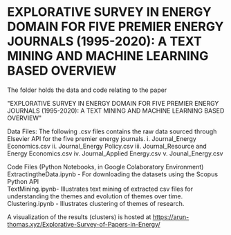 # EXPLORATIVE SURVEY IN ENERGY DOMAIN FOR FIVE PREMIER ENERGY JOURNALS (1995-2020): A TEXT MINING AND MACHINE LEARNING BASED OVERVIEW

The folder holds the data and code relating to the paper 

"EXPLORATIVE SURVEY IN ENERGY DOMAIN FOR FIVE PREMIER ENERGY JOURNALS (1995-2020): A TEXT MINING AND MACHINE LEARNING BASED OVERVIEW"

Data Files:
The following .csv files contains the raw data sourced through Elsevier API for the five premier energy journals.
i. Journal_Energy Economics.csv
ii. Journal_Energy Policy.csv
iii. Journal_Resource and Energy Economics.csv
iv. Journal_Applied Energy.csv
v. Jounal_Energy.csv

Code Files (Python Notebooks, in Google Colaboratory Environment)
<br/>
ExtractingtheData.ipynb - For downloading the datasets using the Scopus Python API
<br/>
TextMining.ipynb- Illustrates text mining of extracted csv files for understanding the themes and evolution of themes over time.
<br/>
Clustering.ipynb - Illustrates clustering of themes of research. 


A visualization of the results (clusters) is hosted at https://arun-thomas.xyz/Explorative-Survey-of-Papers-in-Energy/
